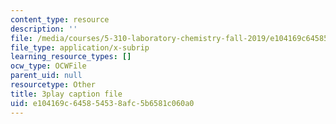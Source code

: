```yaml
---
content_type: resource
description: ''
file: /media/courses/5-310-laboratory-chemistry-fall-2019/e104169c645854538afc5b6581c060a0_J23egLCM2tc.vtt
file_type: application/x-subrip
learning_resource_types: []
ocw_type: OCWFile
parent_uid: null
resourcetype: Other
title: 3play caption file
uid: e104169c-6458-5453-8afc-5b6581c060a0
---
```

